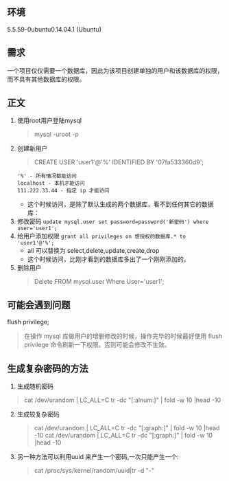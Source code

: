 ## 环境
5.5.59-0ubuntu0.14.04.1 (Ubuntu)

## 需求
一个项目仅仅需要一个数据库，因此为该项目创建单独的用户和该数据库的权限，而不具有其他数据库的权限。

## 正文
1. 使用root用户登陆mysql
    > mysql -uroot -p 
2. 创建新用户
    > CREATE USER 'user1'@'%' IDENTIFIED BY '07fa533360d9';     
    ```
    '%' - 所有情况都能访问
    localhost - 本机才能访问
    111.222.33.44 - 指定 ip 才能访问
    ```
    - 这个时候访问，是除了默认生成的两个数据库，看不到任何其它的数据库：
3. 修改密码
    `update mysql.user set password=password('新密码') where user='user1';`
4. 给用户添加权限
    `grant all privileges on 想授权的数据库.* to 'user1'@'%';`    
    - all 可以替换为 select,delete,update,create,drop
    - 这个时候访问，比刚才看到的数据库多出了一个刚刚添加的。
5. 删除用户
    > Delete FROM mysql.user Where User='user1';
## 可能会遇到问题
flush privilege;        
> 在操作 mysql 库做用户的增删修改的时候，操作完毕的时候最好使用 flush privilege 命令刷新一下权限。否则可能会修改不生效。

## 生成复杂密码的方法
1. 生成随机密码
> cat /dev/urandom | LC_ALL=C tr -dc "[:alnum:]" | fold -w 10 |head -10
2. 生成较复杂密码
    > cat /dev/urandom | LC_ALL=C tr -dc "[:graph:]" | fold -w 10 |head -10
    > cat /dev/urandom | LC_ALL=C tr -dc "[:graph:]" | fold -w 10 |head -10
3. 另一种方法可以利用uuid 来产生一个密码,一次只能产生一个:
    > cat /proc/sys/kernel/random/uuid|tr -d "-"